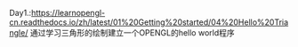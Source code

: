 Day1.:https://learnopengl-cn.readthedocs.io/zh/latest/01%20Getting%20started/04%20Hello%20Triangle/
通过学习三角形的绘制建立一个OPENGL的hello world程序

